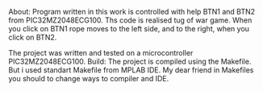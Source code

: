 ﻿About: Program written in this work is controlled with help BTN1 and BTN2 from PIC32MZ2048ECG100. Ths code is realised tug of war game. When you click on BTN1 rope moves to the left side, and to the right, when you click on BTN2.

The project was written and tested on a microcontroller PIC32MZ2048ECG100.
Build: The project is compiled using the Makefile. But i used standart Makefile from MPLAB IDE. My dear friend in Makefiles you should to change ways to compiler and IDE.